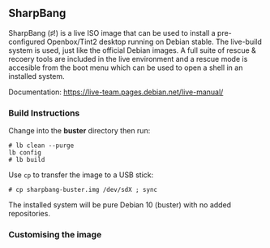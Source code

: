 ## SharpBang

SharpBang (♯!) is a live ISO image that can be used to install a pre-configured Openbox/Tint2 desktop running on Debian stable. The live-build system is used, just like the official Debian images. A full suite of rescue & recoery tools are included in the live environment and a rescue mode is accesible from the boot menu which can be used to open a shell in an installed system.

Documentation: https://live-team.pages.debian.net/live-manual/

### Build Instructions

Change into the **buster** directory then run:
```
# lb clean --purge
lb config
# lb build
```
Use `cp` to transfer the image to a USB stick:
```
# cp sharpbang-buster.img /dev/sdX ; sync
```
The installed system will be pure Debian 10 (buster) with no added repositories.

### Customising the image



